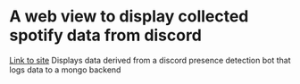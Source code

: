 # A web view to display collected spotify data from discord


[Link to site](https://xpostersfm.web.app/) Displays data derived from a discord presence detection bot that logs data to a mongo backend
